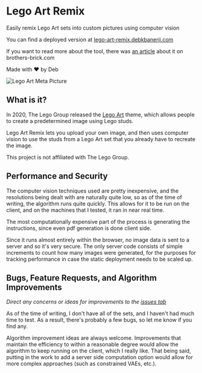 # Lego Art Remix
Easily remix Lego Art sets into custom pictures using computer vision

You can find a deployed version at [lego-art-remix.debkbanerji.com](https://lego-art-remix.debkbanerji.com/)

If you want to read more about the tool, there was [an article](https://www.brothers-brick.com/2020/08/27/create-your-own-mosaic-masterpiece-with-lego-art-remix-review-interview/) about it on brothers-brick.com

Made with ♥ by Deb

![Lego Art Meta Picture](https://raw.githubusercontent.com/debkbanerji/lego-art-remix/master/app/favicon.png)

## What is it?
In 2020, The Lego Group released the [Lego Art](https://www.lego.com/en-us/campaigns/art) theme, which allows people to create a predetermined image using Lego studs.

Lego Art Remix lets you upload your own image, and then uses computer vision to use the studs from a Lego Art set that you already have to recreate the image.

This project is not affiliated with The Lego Group.

## Performance and Security
The computer vision techniques used are pretty inexpensive, and the resolutions being dealt with are naturally quite low, so as of the time of writing, the algorithm runs quite quickly. This allows for it to be run on the client, and on the machines that I tested, it ran in near real time.

The most computationally expensive part of the process is generating the instructions, since even pdf generation is done client side.

Since it runs almost entirely within the browser, no image data is sent to a server and so it's very secure. The only server code consists of simple increments to count how many images were generated, for the purposes for tracking performance in case the static deployment needs to be scaled up.

## Bugs, Feature Requests, and Algorithm Improvements
*Direct any concerns or ideas for improvements to the [issues tab](https://github.com/debkbanerji/lego-art-remix/issues)*

As of the time of writing, I don't have all of the sets, and I haven't had much time to test. As a result, there's probably a few bugs, so let me know if you find any.

Algorithm improvement ideas are always welcome. Improvements that maintain the efficiency to within a reasonable degree would allow the algorithm to keep running on the client, which I really like. That being said, putting in the work to add a server side computation option would allow for more complex approaches (such as constrained VAEs, etc.).
